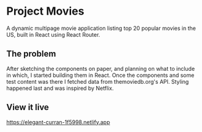 # Project Movies

A dynamic multipage movie application listing top 20 popular movies in the US, built in React using React Router.

## The problem

After sketching the components on paper, and planning on what to include in which, I started building them in React. Once the components and some test content was there I fetched data from themoviedb.org's API. Styling happened last and was inspired by Netflix.

## View it live

https://elegant-curran-1f5998.netlify.app
